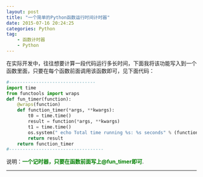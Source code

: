 ```yaml
---
layout: post
title: "一个简单的Python函数运行时间计时器"
date: 2015-07-16 20:24:25
categories: Python
tag: 
	- 函数计时器
	- Python
---
```



在实际开发中，往往想要计算一段代码运行多长时间，下面我将该功能写入到一个函数里面，只要在每个函数前面调用该函数即可，见下面代码：

<!--more-->

```python
#--------------------------------
import time
from functools import wraps  
def fun_timer(function):
    @wraps(function)
    def function_timer(*args, **kwargs):
        t0 = time.time()
        result = function(*args, **kwargs)
        t1 = time.time()
        os.system(" echo Total time running %s: %s seconds" % (function.func_name, str(t1-t0)) + " >> timecount.log")
        return result
    return function_timer
#-----------------------------------
```

说明：<font color="green">**一个记时器，只要在函数前面写上@fun_timer即可**</font>.


---